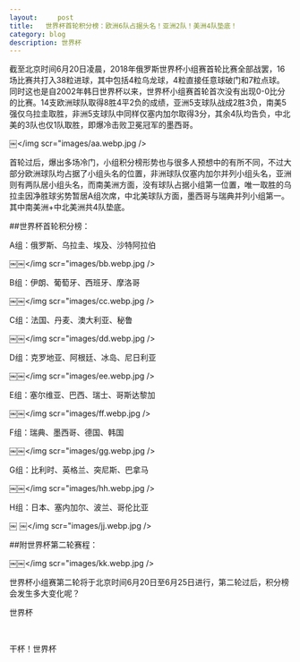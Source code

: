 ```yaml
---
layout:     post
title:   世界杯首轮积分榜：欧洲6队占据头名！亚洲2队！美洲4队垫底！
category: blog
description: 世界杯
---
```


截至北京时间6月20日凌晨，2018年俄罗斯世界杯小组赛首轮比赛全部战罢，16场比赛共打入38粒进球，其中包括4粒乌龙球，4粒直接任意球破门和7粒点球。同时这也是自2002年韩日世界杯以来，世界杯小组赛首轮首次没有出现0-0比分的比赛。14支欧洲球队取得8胜4平2负的成绩，亚洲5支球队战成2胜3负，南美5强仅乌拉圭取胜，非洲5支球队中同样仅塞内加尔取得3分，其余4队均告负，中北美的3队也仅1队取胜，即爆冷击败卫冕冠军的墨西哥。

￼</img scr="images/aa.webp.jpg />

首轮过后，爆出多场冷门，小组积分榜形势也与很多人预想中的有所不同，不过大部分欧洲球队均占据了小组头名的位置，非洲球队仅塞内加尔并列小组头名，亚洲则有两队居小组头名，而南美洲方面，没有球队占据小组第一位置，唯一取胜的乌拉圭因净胜球劣势暂居A组次席，中北美球队方面，墨西哥与瑞典并列小组第一。其中南美洲+中北美洲共4队垫底。

##世界杯首轮积分榜：

A组：俄罗斯、乌拉圭、埃及、沙特阿拉伯

￼￼</img scr="images/bb.webp.jpg />

B组：伊朗、葡萄牙、西班牙、摩洛哥

￼￼</img scr="images/cc.webp.jpg />

C组：法国、丹麦、澳大利亚、秘鲁

￼￼</img scr="images/dd.webp.jpg />

D组：克罗地亚、阿根廷、冰岛、尼日利亚

￼￼</img scr="images/ee.webp.jpg />

E组：塞尔维亚、巴西、瑞士、哥斯达黎加

￼￼</img scr="images/ff.webp.jpg />

F组：瑞典、墨西哥、德国、韩国

￼￼</img scr="images/gg.webp.jpg />

G组：比利时、英格兰、突尼斯、巴拿马

￼￼</img scr="images/hh.webp.jpg />

H组：日本、塞内加尔、波兰、哥伦比亚

￼
￼</img scr="images/jj.webp.jpg />

##附世界杯第二轮赛程：

￼￼</img scr="images/kk.webp.jpg />

世界杯小组赛第二轮将于北京时间6月20日至6月25日进行，第二轮过后，积分榜会发生多大变化呢？




世界杯

 

干杯！世界杯
